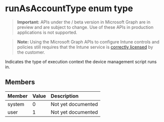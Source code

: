 ﻿# runAsAccountType enum type

> **Important:** APIs under the / beta version in Microsoft Graph are in preview and are subject to change. Use of these APIs in production applications is not supported.

> **Note:** Using the Microsoft Graph APIs to configure Intune controls and policies still requires that the Intune service is [correctly licensed](https://go.microsoft.com/fwlink/?linkid=839381) by the customer.

Indicates the type of execution context the device management script runs in.
## Members
|Member|Value|Description|
|:---|:---|:---|
|system|0|Not yet documented|
|user|1|Not yet documented|





